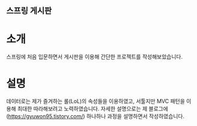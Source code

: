 
## 스프링 게시판

# 소개
스프링에 처음 입문하면서 게시판을 이용해 간단한 프로젝트를 작성해보았습니다. 

# 설명
데이터로는 제가 즐겨하는 롤(LoL)의 속성들을 이용하였고, 서툴지만 MVC 패턴을 이용해 최대한 따라해보려고 노력하였습니다.
자세한 설명으로는 제 블로그에(https://gyuwon95.tistory.com/) 하나하나 과정을 설명하면서 작성하였습니다.




